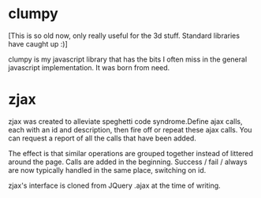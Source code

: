 clumpy
======

[This is so old now, only really useful for the 3d stuff. Standard libraries have caught up :)]

clumpy is my javascript library that has the bits I often miss in the general javascript implementation. It was born from need.


zjax
====

zjax was created to alleviate speghetti code syndrome.Define ajax calls, each with an id and description, then fire off or repeat these ajax calls. You can request a report of all the calls that have been added.

The effect is that similar operations are grouped together instead of littered around the page. Calls are added in the beginning. Success / fail / always are now typically handled in the same place, switching on id.

zjax's interface is cloned from JQuery .ajax at the time of writing.

